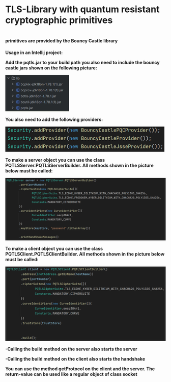 <h1>TLS-Library with quantum resistant cryptographic primitives<h1/>


<h4>primitives are provided by the Bouncy Castle library<h4/>
<p font-size="12">Usage in an Intellij project:<p/>
  
<p font-size="10">Add the pqtls.jar to your build path you also need to include the bouncy castle jars shown on the following picture:<p/>

<img width="200" alt="image" src="https://github.com/Robin0206/PQTLS/blob/main/providers.png"/>

<p font-size="10">You also need to add the following providers:<p/>

<img width="500" alt="image" src="https://github.com/Robin0206/PQTLS/blob/main/buildPath.png"/>
<p font-size="10">To make a server object you can use the class PQTLSServer.PQTLSServerBuilder. All methods shown in the picture below must be called:<p/>

<img width="800" alt="image" src="https://github.com/Robin0206/PQTLS/blob/main/server.png"/>
<p font-size="10">To make a client object you can use the class PQTLSClient.PQTLSClientBuilder. All methods shown in the picture below must be called:<p/>

<img width="800" alt="image" src="https://github.com/Robin0206/PQTLS/blob/main/client.png"/>

<p>-Calling the build method on the server also starts the server</p>
<p>-Calling the build method on the client also starts the handshake</p>
<p>You can use the method getProtocol on the client and the server. The return-value can be used like a regular object of class socket</p>
